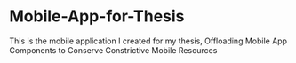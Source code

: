 # Mobile-App-for-Thesis
This is the mobile application I created for my thesis, Offloading Mobile App Components to Conserve Constrictive Mobile Resources

